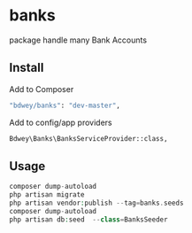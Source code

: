 # banks
package handle many Bank Accounts

## Install

Add to Composer

``` bash
"bdwey/banks": "dev-master",
```



Add to config/app providers
``` bash
Bdwey\Banks\BanksServiceProvider::class,
```


## Usage

``` php
composer dump-autoload
php artisan migrate
php artisan vendor:publish --tag=banks.seeds
composer dump-autoload
php artisan db:seed  --class=BanksSeeder
```